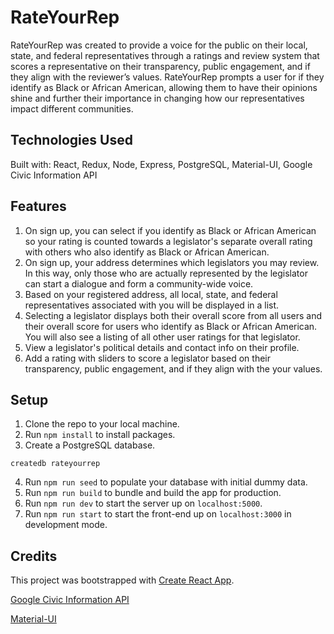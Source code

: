 # RateYourRep

RateYourRep was created to provide a voice for the public on their local, state, and federal representatives through a ratings and review system that scores a representative on their transparency, public engagement, and if they align with the reviewer’s values. RateYourRep prompts a user for if they identify as Black or African American, allowing them to have their opinions shine and further their importance in changing how our representatives impact different communities.

## Technologies Used

Built with: React, Redux, Node, Express, PostgreSQL, Material-UI, Google Civic Information API

## Features

1. On sign up, you can select if you identify as Black or African American so your rating is counted towards a legislator's separate overall rating with others who also identify as Black or African American.
2. On sign up, your address determines which legislators you may review. In this way, only those who are actually represented by the legislator can start a dialogue and form a community-wide voice.
3. Based on your registered address, all local, state, and federal representatives associated with you will be displayed in a list.
4. Selecting a legislator displays both their overall score from all users and their overall score for users who identify as Black or African American. You will also see a listing of all other user ratings for that legislator.
5. View a legislator's political details and contact info on their profile.
6. Add a rating with sliders to score a legislator based on their transparency, public engagement, and if they align with the your values.

## Setup

1.  Clone the repo to your local machine.
2.  Run `npm install` to install packages.
3.  Create a PostgreSQL database.

```
createdb rateyourrep
```

4.  Run `npm run seed` to populate your database with initial dummy data.
5.  Run `npm run build` to bundle and build the app for production.
6.  Run `npm run dev` to start the server up on `localhost:5000`.
7.  Run `npm run start` to start the front-end up on `localhost:3000` in development mode.

## Credits

This project was bootstrapped with [Create React App](https://github.com/facebook/create-react-app).

[Google Civic Information API](https://developers.google.com/civic-information)

[Material-UI](https://material-ui.com/)
